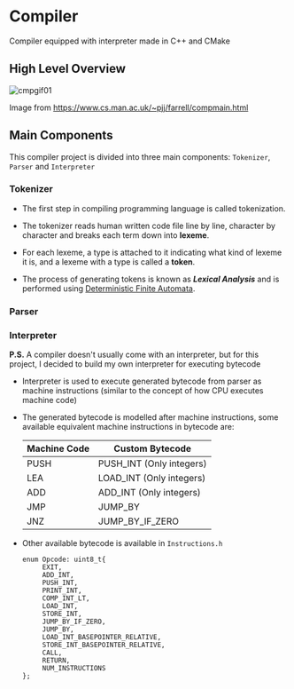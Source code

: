 # Compiler
Compiler equipped with interpreter made in C++ and CMake

## High Level Overview

![cmpgif01](https://user-images.githubusercontent.com/69248457/192213074-a8aaf576-a59c-4fd6-b7b1-925bf54c3a14.gif)

Image from https://www.cs.man.ac.uk/~pjj/farrell/compmain.html

## Main Components
This compiler project is divided into three main components: `Tokenizer`, `Parser` and `Interpreter`

### Tokenizer
- The first step in compiling programming language is called tokenization. 

- The tokenizer reads human written code file line by line, character by character and breaks each term down into **lexeme**. 

- For each lexeme, a type is attached to it indicating what kind of lexeme it is, and a lexeme with a type is called a **token**.

- The process of generating tokens is known as ***Lexical Analysis*** and is performed using [Deterministic Finite Automata](https://en.wikipedia.org/wiki/Deterministic_finite_automaton).

### Parser

### Interpreter
**P.S.** A compiler doesn't usually come with an interpreter, but for this project, I decided to build my own interpreter for executing bytecode
- Interpreter is used to execute generated bytecode from parser as machine instructions (similar to the concept of how CPU executes machine code)

- The generated bytecode is modelled after machine instructions, some available equivalent machine instructions in bytecode are:
  
    Machine Code  | Custom Bytecode
    ------------- | -------------
    PUSH  | PUSH_INT (Only integers)
    LEA  |  LOAD_INT (Only integers)
    ADD  | ADD_INT (Only integers)
    JMP  |  JUMP_BY
    JNZ  | JUMP_BY_IF_ZERO
    
 - Other available bytecode is available in `Instructions.h` 
   ````
   enum Opcode: uint8_t{
        EXIT,
        ADD_INT,
        PUSH_INT,
        PRINT_INT,
        COMP_INT_LT,
        LOAD_INT,
        STORE_INT,
        JUMP_BY_IF_ZERO,
        JUMP_BY,
        LOAD_INT_BASEPOINTER_RELATIVE,
        STORE_INT_BASEPOINTER_RELATIVE,
        CALL,
        RETURN,
        NUM_INSTRUCTIONS
   };
   ````
 
  

